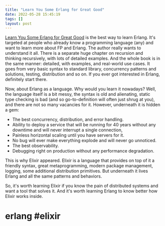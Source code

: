 ```yaml
---
title: "Learn You Some Erlang for Great Good"
date: 2022-05-28 15:45:19
tags: []
layout: post
---
```


[Learn You Some Erlang for Great Good](https://learnyousomeerlang.com/content) is the best way to learn Erlang. It's targeted at people who already know a programming language (any) and want to learn more about FP and Erlang. The author really wants to understand it all. There is a separate huge chapter on recursion and thinking recursively, with lots of detailed examples. And the whole book is in the same manner: detailed, with examples, and real-world use cases. It goes from very basic syntax to standard library, concurrency patterns and solutions, testing, distribution and so on. If you ever got interested in Erlang, definitely start there.

Now, about Erlang as a language. Why would you learn it nowadays? Well, the language itself is a bit messy, the syntax is old and alienating, static type checking is bad (and so go-to-definition will often just shrug at you), and there are not so many vacancies for it. However, underneath it is hidden a gem:

+ The best concurrency, distribution, and error handling.
+ Ability to deploy a service that will be running for 40 years without any downtime and will never interrupt a single connection,
+ Painless horizontal scaling until you have servers for it.
+ No bug will ever make everything explode and will never go unnoticed.
+ The best observability.
+ Debugging right on production without any performance degradation.

This is why Elixir appeared. Elixir is a language that provides on top of it a friendly syntax, great metaprogramming, modern package management, logging, some additional distribution primitives. But underneath it lives Erlang and all the same patterns and behaviors.

So, it's worth learning Elixir if you know the pain of distributed systems and want a tool that solves it. And it's worth learning Erlang to know better how Elixir works inside.

# erlang #elixir
